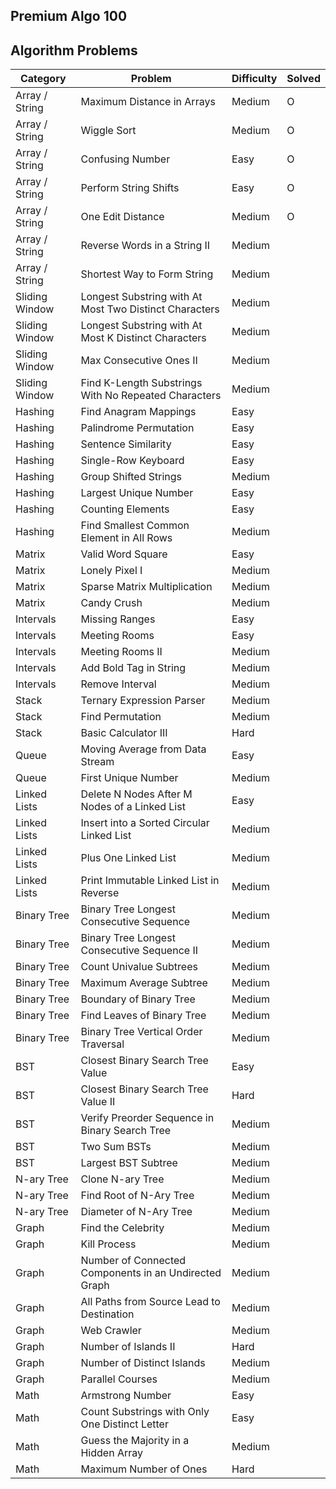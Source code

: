 ## Premium Algo 100

## **Algorithm Problems**

| **Category**   | **Problem**                                            | **Difficulty** | **Solved** |
| -------------- | ------------------------------------------------------ | -------------- | ---------- |
| Array / String | Maximum Distance in Arrays                             | Medium         | O          |
| Array / String | Wiggle Sort                                            | Medium         | O          |
| Array / String | Confusing Number                                       | Easy           | O          |
| Array / String | Perform String Shifts                                  | Easy           | O          |
| Array / String | One Edit Distance                                      | Medium         | O          |
| Array / String | Reverse Words in a String II                           | Medium         |            |
| Array / String | Shortest Way to Form String                            | Medium         |            |
| Sliding Window | Longest Substring with At Most Two Distinct Characters | Medium         |            |
| Sliding Window | Longest Substring with At Most K Distinct Characters   | Medium         |            |
| Sliding Window | Max Consecutive Ones II                                | Medium         |            |
| Sliding Window | Find K-Length Substrings With No Repeated Characters   | Medium         |            |
| Hashing        | Find Anagram Mappings                                  | Easy           |            |
| Hashing        | Palindrome Permutation                                 | Easy           |            |
| Hashing        | Sentence Similarity                                    | Easy           |            |
| Hashing        | Single-Row Keyboard                                    | Easy           |            |
| Hashing        | Group Shifted Strings                                  | Medium         |            |
| Hashing        | Largest Unique Number                                  | Easy           |            |
| Hashing        | Counting Elements                                      | Easy           |            |
| Hashing        | Find Smallest Common Element in All Rows               | Medium         |            |
| Matrix         | Valid Word Square                                      | Easy           |            |
| Matrix         | Lonely Pixel I                                         | Medium         |            |
| Matrix         | Sparse Matrix Multiplication                           | Medium         |            |
| Matrix         | Candy Crush                                            | Medium         |            |
| Intervals      | Missing Ranges                                         | Easy           |            |
| Intervals      | Meeting Rooms                                          | Easy           |            |
| Intervals      | Meeting Rooms II                                       | Medium         |            |
| Intervals      | Add Bold Tag in String                                 | Medium         |            |
| Intervals      | Remove Interval                                        | Medium         |            |
| Stack          | Ternary Expression Parser                              | Medium         |            |
| Stack          | Find Permutation                                       | Medium         |            |
| Stack          | Basic Calculator III                                   | Hard           |            |
| Queue          | Moving Average from Data Stream                        | Easy           |            |
| Queue          | First Unique Number                                    | Medium         |            |
| Linked Lists   | Delete N Nodes After M Nodes of a Linked List          | Easy           |            |
| Linked Lists   | Insert into a Sorted Circular Linked List              | Medium         |            |
| Linked Lists   | Plus One Linked List                                   | Medium         |            |
| Linked Lists   | Print Immutable Linked List in Reverse                 | Medium         |            |
| Binary Tree    | Binary Tree Longest Consecutive Sequence               | Medium         |            |
| Binary Tree    | Binary Tree Longest Consecutive Sequence II            | Medium         |            |
| Binary Tree    | Count Univalue Subtrees                                | Medium         |            |
| Binary Tree    | Maximum Average Subtree                                | Medium         |            |
| Binary Tree    | Boundary of Binary Tree                                | Medium         |            |
| Binary Tree    | Find Leaves of Binary Tree                             | Medium         |            |
| Binary Tree    | Binary Tree Vertical Order Traversal                   | Medium         |            |
| BST            | Closest Binary Search Tree Value                       | Easy           |            |
| BST            | Closest Binary Search Tree Value II                    | Hard           |            |
| BST            | Verify Preorder Sequence in Binary Search Tree         | Medium         |            |
| BST            | Two Sum BSTs                                           | Medium         |            |
| BST            | Largest BST Subtree                                    | Medium         |            |
| N-ary Tree     | Clone N-ary Tree                                       | Medium         |            |
| N-ary Tree     | Find Root of N-Ary Tree                                | Medium         |            |
| N-ary Tree     | Diameter of N-Ary Tree                                 | Medium         |            |
| Graph          | Find the Celebrity                                     | Medium         |            |
| Graph          | Kill Process                                           | Medium         |            |
| Graph          | Number of Connected Components in an Undirected Graph  | Medium         |            |
| Graph          | All Paths from Source Lead to Destination              | Medium         |            |
| Graph          | Web Crawler                                            | Medium         |            |
| Graph          | Number of Islands II                                   | Hard           |            |
| Graph          | Number of Distinct Islands                             | Medium         |            |
| Graph          | Parallel Courses                                       | Medium         |            |
| Math           | Armstrong Number                                       | Easy           |            |
| Math           | Count Substrings with Only One Distinct Letter         | Easy           |            |
| Math           | Guess the Majority in a Hidden Array                   | Medium         |            |
| Math           | Maximum Number of Ones                                 | Hard           |            |
